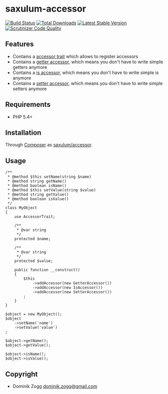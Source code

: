 saxulum-accessor
================

[![Build Status](https://api.travis-ci.org/saxulum/saxulum-accessor.png?branch=master)](https://travis-ci.org/saxulum/saxulum-accessor)
[![Total Downloads](https://poser.pugx.org/saxulum/saxulum-accessor/downloads.png)](https://packagist.org/packages/saxulum/saxulum-accessor)
[![Latest Stable Version](https://poser.pugx.org/saxulum/saxulum-accessor/v/stable.png)](https://packagist.org/packages/saxulum/saxulum-accessor)
[![Scrutinizer Code Quality](https://scrutinizer-ci.com/g/saxulum/saxulum-accessor/badges/quality-score.png?b=master)](https://scrutinizer-ci.com/g/saxulum/saxulum-accessor/?branch=master)

Features
--------

 * Contains a [accessor trait][1] which allows to register accessors
 * Contains a [getter accessor][2], which means you don't have to write simple getters anymore
 * Contains a [is accessor][3], which means you don't have to write simple is anymore
 * Contains a [setter accessor][4], which means you don't have to write simple setters anymore

Requirements
------------

 * PHP 5.4+

Installation
------------

Through [Composer](http://getcomposer.org) as [saxulum/accessor][5].

Usage
-----

``` {.php}
/**
 * @method $this setName(string $name)
 * @method string getName()
 * @method boolean isName()
 * @method $this setValue(string $value)
 * @method string getValue()
 * @method boolean isValue()
 */
class MyObject
{
    use AccessorTrait;

    /**
     * @var string
     */
    protected $name;

    /**
     * @var string
     */
    protected $value;

    public function __construct()
    {
        $this
            ->addAccessor(new GetterAccessor())
            ->addAccessor(new IsAccessor())
            ->addAccessor(new SetterAccessor())
        ;
    }
}

$object = new MyObject();
$object
    ->setName('name')
    ->setValue('value')
;

$object->getName();
$object->getValue();

$object->isName();
$object->isValue();

```

Copyright
---------
* Dominik Zogg <dominik.zogg@gmail.com>


[1]: https://github.com/saxulum/saxulum-accessor/blob/master/src/Saxulum/Accessor/AccessorTrait.php
[2]: https://github.com/saxulum/saxulum-accessor/blob/master/src/Saxulum/Accessor/Accessors/GetterAccessor.php
[3]: https://github.com/saxulum/saxulum-accessor/blob/master/src/Saxulum/Accessor/Accessors/IsAccessor.php
[4]: https://github.com/saxulum/saxulum-accessor/blob/master/src/Saxulum/Accessor/Accessors/SetterAccessor.php
[5]: https://github.com/saxulum/saxulum-accessor
